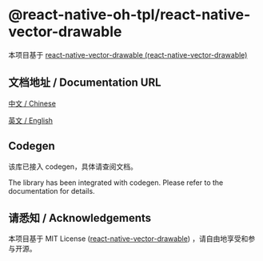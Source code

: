 # @react-native-oh-tpl/react-native-vector-drawable

本项目基于 [react-native-vector-drawable (react-native-vector-drawable)](https://github.com/klarna-incubator/react-native-vector-drawable)

## 文档地址 / Documentation URL 

[中文 / Chinese](https://gitee.com/react-native-oh-library/usage-docs/blob/master/zh-cn/react-native-vector-drawable.md)

[英文 / English](https://gitee.com/react-native-oh-library/usage-docs/blob/master/zh-en/react-native-vector-drawable.md)

## Codegen

该库已接入 codegen，具体请查阅文档。

The library has been integrated with codegen. Please refer to the documentation for details.

## 请悉知 / Acknowledgements

本项目基于 MIT License ([react-native-vector-drawable](https://github.com/klarna-incubator/react-native-vector-drawable/blob/master/LICENSE)) ，请自由地享受和参与开源。